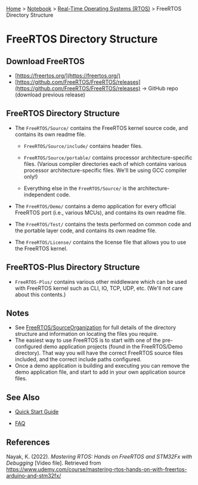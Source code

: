 <a href="../../">Home</a> > <a href="../notebook">Notebook</a> > <a href="./">Real-Time Operating Systems (RTOS)</a> > FreeRTOS Directory Structure

# FreeRTOS Directory Structure



## Download FreeRTOS

* [https://freertos.org/](https://freertos.org/)
* [https://github.com/FreeRTOS/FreeRTOS/releases](https://github.com/FreeRTOS/FreeRTOS/releases) $\to$ GitHub repo (download previous release)



## FreeRTOS Directory Structure

+ The `FreeRTOS/Source/` contains the FreeRTOS kernel source code, and contains its own readme file.
  + `FreeRTOS/Source/include/` contains header files.

  + `FreeRTOS/Source/portable/` contains processor architecture-specific files. (Various compiler directories each of which contains various processor architecture-specific files. We'll be using GCC compiler only!)

  + Everything else in the `FreeRTOS/Source/` is the architecture-independent code.

+ The `FreeRTOS/Demo/` contains a demo application for every official FreeRTOS port (i.e., various MCUs), and contains its own readme file.

+ The `FreeRTOS/Test/` contains the tests performed on common code and the portable layer code, and contains its own readme file.

+ The `FreeRTOS/License/` contains the license file that allows you to use the FreeRTOS kernel.



## FreeRTOS-Plus Directory Structure

* `FreeRTOS-Plus/` contains various other middleware which can be used with FreeRTOS kernel such as CLI, IO, TCP, UDP, etc. (We'll not care about this contents.)



## Notes

* See [FreeRTOS/SourceOrganization](http://www.freertos.org/a00017.html) for full details of the directory structure and information on locating the files you require.
* The easiest way to use FreeRTOS is to start with one of the pre-configured demo application projects (found in the FreeRTOS/Demo directory).  That way you will have the correct FreeRTOS source files included, and the correct include paths configured. 
* Once a demo application is building and executing you can remove the demo application file, and start to add in your own application source files.



## See Also

+ [Quick Start Guide](http://www.freertos.org/FreeRTOS-quick-start-guide.html)

+ [FAQ](http://www.freertos.org/FAQHelp.html)





## References

Nayak, K. (2022). *Mastering RTOS: Hands on FreeRTOS and STM32Fx with Debugging* [Video file]. Retrieved from https://www.udemy.com/course/mastering-rtos-hands-on-with-freertos-arduino-and-stm32fx/

